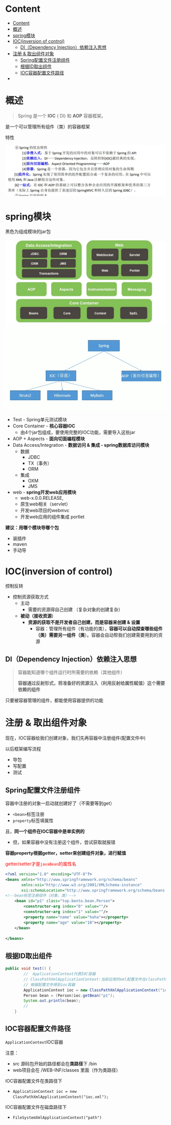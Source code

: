 # Content

* [Content](#content)
* [概述](#概述)
* [spring模块](#spring模块)
* [IOC(inversion of control)](#iocinversion-of-control)
  * [DI（Dependency Injection）依赖注入思想](#didependency-injection依赖注入思想)
* [注册 & 取出组件对象](#注册--取出组件对象)
  * [Spring配置文件注册组件](#spring配置文件注册组件)
  * [根据ID取出组件](#根据id取出组件)
  * [IOC容器配置文件路径](#ioc容器配置文件路径)
* [](#)

# 概述

> Spring 是一个 **IOC** ( DI) 和 **AOP** 容器框架。

是一个可以管理所有组件（类）的容器框架

特性

![](/static/2021-07-11-18-24-25.png)

# spring模块

黑色为组成模块的jar包

![](/static/2021-07-11-18-39-55.png)
![](/static/2021-07-15-14-50-26.png)

* Test - Spring单元测试模块
* Core Container - **核心容器IOC**
  * 由4个jar包组成，要使用完整的IOC功能，需要导入这些jar
* AOP + Aspects - **面向切面编程模块**
* Data Access/Integration - **数据访问 & 集成 - spring数据库访问模块**
  * 数据
    * JDBC
    * TX（事务）
    * ORM
  * 集成
    * OXM
    * JMS
* web -
 **spring开发web应用模块**
  * web-x.0.0.RELEASE,
  * 原生web相关（servlet）
  * 开发web项目的webmvc
  * 开发web应用的组件集成 portlet

**建议：用哪个模块导哪个包**

* 装插件
* maven
* 手动导

# IOC(inversion of control)

控制反转

* 控制资源获取方式
  * 主动
    * 需要的资源得自己创建 （复杂对象的创建复杂）
  * **被动（接收资源**)
    * **资源的获取不是开发者自己创建，而是容器来创建 & 设置**
      * 容器：管理所有组件（有功能的类），**容器可以自动探查哪些组件（类）需要另一组件（类**）。容器会自动帮我们创建需要用到的资源

## DI（Dependency Injection）依赖注入思想

> 容器能知道哪个组件运行时所需要的依赖（其他组件）
>
> **容器通过反射形式，将准备好的资源注入（利用反射给属性赋值）这个需要依赖的组件**

只要被容器管理的组件，都能使用容器提供的功能

# 注册 & 取出组件对象

现在，IOC容器给我们创建对象，我们先再容器中注册组件(配置文件中)

以后框架编写流程

* 导包
* 写配置
* 测试

## Spring配置文件注册组件

容器中注册的对象一启动就创建好了（不需要等到get）

* `<bean>`标签注册
* `property`标签填属性

且，**同一个组件在IOC容器中是单实例的**

* 但，如果容器中没有注册这个组件，尝试获取就报错

**容器property根据getter，setter来创建组件对象，进行赋值**

<font color="red">getter/setter才是`javaBean`的属性名</font>

```xml
<?xml version="1.0" encoding="UTF-8"?>
<beans xmlns="http://www.springframework.org/schema/beans"
       xmlns:xsi="http://www.w3.org/2001/XMLSchema-instance"
       xsi:schemaLocation="http://www.springframework.org/schema/beans http://www.springframework.org/schema/beans/spring-beans.xsd">
<!--bean标签注册组件（对象，类）-->
    <bean id="p1" class="top.bento.bean.Person">
        <constructor-arg index="0" value=""/>
        <constructor-arg index="1" value=""/>
        <property name="name" value="haha"></property>
        <property name="age" value="18"></property>
    </bean>

</beans>
```

## 根据ID取出组件

```java
public void test() {
        //  ApplicationContext代表IOC容器
        // ClassPathXmlApplicationContext:当前应用的xml配置文件在classPath下
        // 根据配置文件得到ioc容器
        ApplicationContext ioc = new ClassPathXmlApplicationContext("ioc.xml");
        Person bean = (Person)ioc.getBean("p1");
        System.out.println(bean);
        //
    }
```

## IOC容器配置文件路径

`ApplicationContext`IOC容器

注意：

* src 源码包开始的路径都会在**类路径**下 /bin
* web项目会在 /WEB-INF/classes 里面（作为类路径）

IOC容器配置文件在类路径下

* `ApplicationContext ioc = new ClassPathXmlApplicationContext("ioc.xml");`

IOC容器配置文件在磁盘路径下

* `FileSystemXmlApplicationContext("path")`

# 
